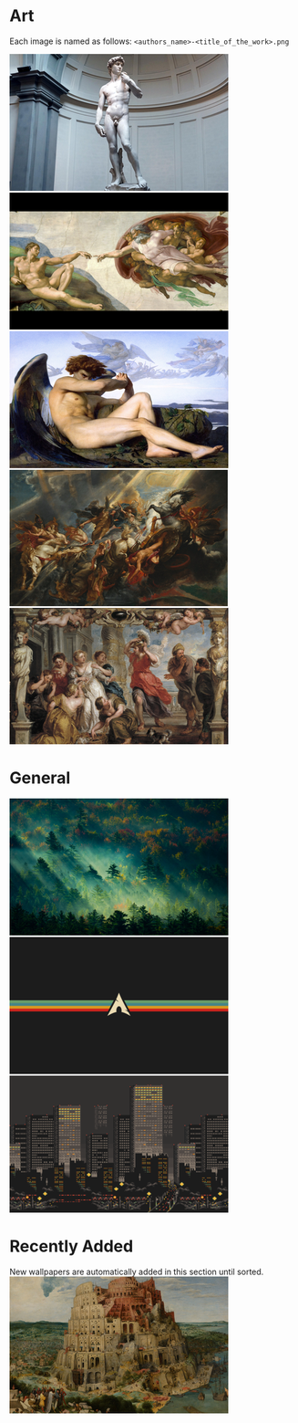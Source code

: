 # Art
Each image is named as follows: `<authors_name>-<title_of_the_work>.png`

[![Thumbnail](./thumbnails/art/michelangelo-david.png)](./art/michelangelo-david.png)
[![Thumbnail](./thumbnails/art/michelangelo-the_creation_of_adam.png)](./art/michelangelo-the_creation_of_adam.png)
[![Thumbnail](./thumbnails/art/alexandre_cabanel-fallen_angel.png)](./art/alexandre_cabanel-fallen_angel.png)
[![Thumbnail](./thumbnails/art/paul_rubens-the_fall_of_phaeton.png)](./art/paul_rubens-the_fall_of_phaeton.png)
[![Thumbnail](./thumbnails/art/paul_rubens-achilles_discovered_by_ulysses.png)](./art/paul_rubens-achilles_discovered_by_ulysses.png)

# General
[![Thumbnail](./thumbnails/general/001.png)](./general/001.png)
[![Thumbnail](./thumbnails/general/002.png)](./general/002.png)
[![Thumbnail](./thumbnails/general/003.png)](./general/003.png)

# Recently Added
New wallpapers are automatically added in this section until sorted.<br/>
[![Thumbnail](./thumbnails/art/pieter_bruegel-the_tower_of_babel.png)](./art/pieter_bruegel-the_tower_of_babel.png)
